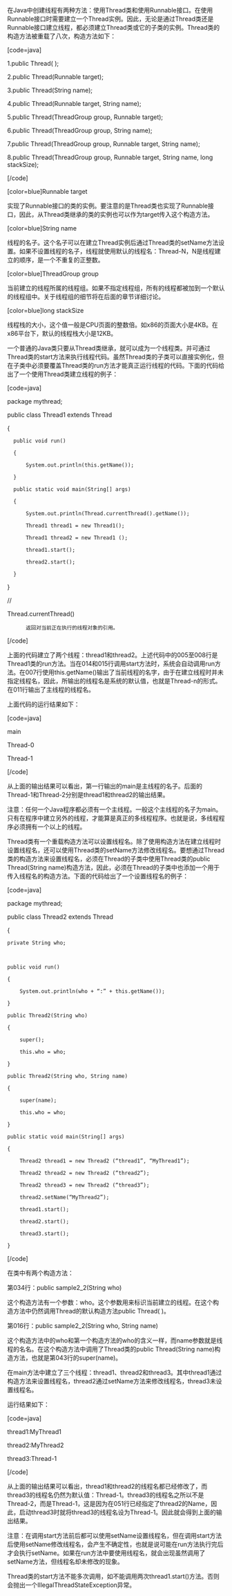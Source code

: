 在Java中创建线程有两种方法：使用Thread类和使用Runnable接口。在使用Runnable接口时需要建立一个Thread实例。因此，无论是通过Thread类还是Runnable接口建立线程，都必须建立Thread类或它的子类的实例。Thread类的构造方法被重载了八次，构造方法如下：
[code=java]
1.public Thread( );  
2.public Thread(Runnable target);  
3.public Thread(String name);  
4.public Thread(Runnable target, String name);  
5.public Thread(ThreadGroup group, Runnable target);  
6.public Thread(ThreadGroup group, String name);  
7.public Thread(ThreadGroup group, Runnable target, String name);  
8.public Thread(ThreadGroup group, Runnable target, String name, long stackSize); 
[/code]
[color=blue]Runnable target
实现了Runnable接口的类的实例。要注意的是Thread类也实现了Runnable接口，因此，从Thread类继承的类的实例也可以作为target传入这个构造方法。
[color=blue]String name
线程的名子。这个名子可以在建立Thread实例后通过Thread类的setName方法设置。如果不设置线程的名子，线程就使用默认的线程名：Thread-N，N是线程建立的顺序，是一个不重复的正整数。
[color=blue]ThreadGroup group
当前建立的线程所属的线程组。如果不指定线程组，所有的线程都被加到一个默认的线程组中。关于线程组的细节将在后面的章节详细讨论。
[color=blue]long stackSize
线程栈的大小，这个值一般是CPU页面的整数倍。如x86的页面大小是4KB。在x86平台下，默认的线程栈大小是12KB。
一个普通的Java类只要从Thread类继承，就可以成为一个线程类。并可通过Thread类的start方法来执行线程代码。虽然Thread类的子类可以直接实例化，但在子类中必须要覆盖Thread类的run方法才能真正运行线程的代码。下面的代码给出了一个使用Thread类建立线程的例子：
[code=java]
package mythread;     
public class Thread1 extends Thread  
  {  
      public void run()  
      {  
          System.out.println(this.getName());  
      }  
      public static void main(String[] args)  
      {  
          System.out.println(Thread.currentThread().getName());  
          Thread1 thread1 = new Thread1();  
          Thread1 thread2 = new Thread1 ();  
          thread1.start();  
          thread2.start();  
      }  
  } 
//
Thread.currentThread() 
          返回对当前正在执行的线程对象的引用。
[/code]
上面的代码建立了两个线程：thread1和thread2。上述代码中的005至008行是Thread1类的run方法。当在014和015行调用start方法时，系统会自动调用run方法。在007行使用this.getName()输出了当前线程的名字，由于在建立线程时并未指定线程名，因此，所输出的线程名是系统的默认值，也就是Thread-n的形式。在011行输出了主线程的线程名。
上面代码的运行结果如下：
[code=java]
main
Thread-0
Thread-1
[/code]
从上面的输出结果可以看出，第一行输出的main是主线程的名子。后面的Thread-1和Thread-2分别是thread1和thread2的输出结果。
注意：任何一个Java程序都必须有一个主线程。一般这个主线程的名子为main。只有在程序中建立另外的线程，才能算是真正的多线程程序。也就是说，多线程程序必须拥有一个以上的线程。
Thread类有一个重载构造方法可以设置线程名。除了使用构造方法在建立线程时设置线程名，还可以使用Thread类的setName方法修改线程名。要想通过Thread类的构造方法来设置线程名，必须在Thread的子类中使用Thread类的public Thread(String name)构造方法，因此，必须在Thread的子类中也添加一个用于传入线程名的构造方法。下面的代码给出了一个设置线程名的例子：
[code=java]
package mythread;  	 
public class Thread2 extends Thread  
{  
    private String who;  
 
    public void run()  
    {  
        System.out.println(who + “:” + this.getName());  
    }  
    public Thread2(String who)  
    {  
        super();  
        this.who = who;  
    }  
    public Thread2(String who, String name)  
    {  
        super(name);  
        this.who = who;  
    }  
    public static void main(String[] args)  
    {  
        Thread2 thread1 = new Thread2 (“thread1”, “MyThread1”);  
        Thread2 thread2 = new Thread2 (“thread2”);  
        Thread2 thread3 = new Thread2 (“thread3”);  
        thread2.setName(“MyThread2”);  
        thread1.start();  
        thread2.start();  
        thread3.start();  
    }  
[/code]
在类中有两个构造方法：
第034行：public sample2_2(String who)
这个构造方法有一个参数：who。这个参数用来标识当前建立的线程。在这个构造方法中仍然调用Thread的默认构造方法public Thread( )。
第016行：public sample2_2(String who, String name)
这个构造方法中的who和第一个构造方法的who的含义一样，而name参数就是线程的名名。在这个构造方法中调用了Thread类的public Thread(String name)构造方法，也就是第043行的super(name)。
在main方法中建立了三个线程：thread1、thread2和thread3。其中thread1通过构造方法来设置线程名，thread2通过setName方法来修改线程名，thread3未设置线程名。
运行结果如下： 
[code=java]
thread1:MyThread1
thread2:MyThread2
thread3:Thread-1
[/code]
从上面的输出结果可以看出，thread1和thread2的线程名都已经修改了，而thread3的线程名仍然为默认值：Thread-1。thread3的线程名之所以不是Thread-2，而是Thread-1，这是因为在051行已经指定了thread2的Name，因此，启动thread3时就将thread3的线程名设为Thread-1。因此就会得到上面的输出结果。 
注意：在调用start方法前后都可以使用setName设置线程名，但在调用start方法后使用setName修改线程名，会产生不确定性，也就是说可能在run方法执行完后才会执行setName。如果在run方法中要使用线程名，就会出现虽然调用了setName方法，但线程名却未修改的现象。
Thread类的start方法不能多次调用，如不能调用两次thread1.start()方法。否则会抛出一个IllegalThreadStateException异常。